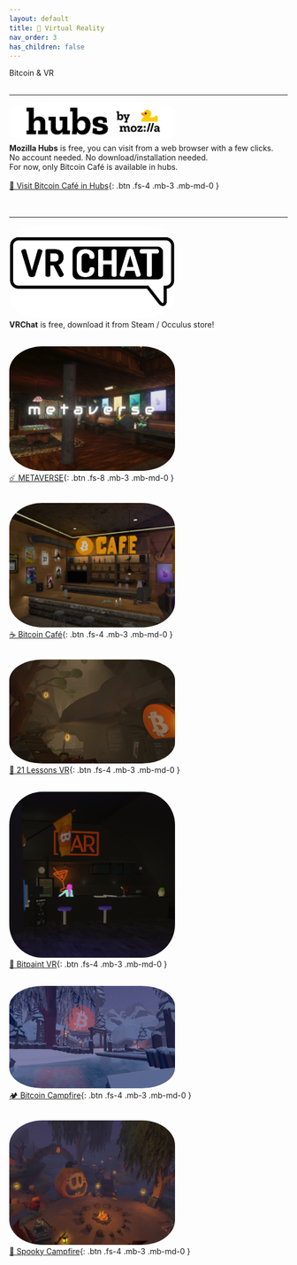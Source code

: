 ```yaml
---
layout: default
title: 🤿 Virtual Reality
nav_order: 3
has_children: false
---
```

<span class="fs-8">Bitcoin & VR</span><br><br>

---


 <img src="/img/hubs.png" height="auto" width="300" style="border-radius:20%"><br>
**Mozilla Hubs** is free, you can visit from a web browser with a few clicks. <br>
No account needed. No download/installation needed. <br>
For now, only Bitcoin Café is available in hubs.<br>
<br>[ 🚀 Visit Bitcoin Café in Hubs](https://hubs.mozilla.com/scenes/uFHPdPj){: .btn .fs-4 .mb-3 .mb-md-0 } <br><br><br>


---

 <img src="/img/vrchat.png" height="auto" width="300" style="border-radius:20%"><br>
**VRChat** is free, download it from Steam / Occulus store!
<br><br>

 <img src="/img/metaverse.png" height="auto" width="300" style="border-radius:20%"><br>
[☄️ METAVERSE](https://vrchat.com/home/world/wrld_0c0e4352-c959-44a9-ba9e-5d07d6acc46f){: .btn .fs-8 .mb-3 .mb-md-0 } <br> <br>



 <img src="/img/cafe.png" height="auto" width="300" style="border-radius:20%"><br>
[☕ Bitcoin Café](https://vrchat.com/home/world/wrld_73ae10bd-7b61-47d0-909c-bc5c4cd8e39c){: .btn .fs-4 .mb-3 .mb-md-0 } <br> <br>

 <img src="/img/21lessons.png" height="auto" width="300" style="border-radius:20%"><br>
[🐇 21 Lessons VR](https://vrchat.com/home/world/wrld_87cb52a8-eea8-4730-8c90-77c973f68165){: .btn .fs-4 .mb-3 .mb-md-0 } <br> <br>

 <img src="/img/bitpaintvr.png" height="auto" width="300" style="border-radius:20%"><br>
[🎨 Bitpaint VR](https://vrchat.com/home/world/wrld_771a5150-22e1-4e91-9c1f-069e2b0fc121){: .btn .fs-4 .mb-3 .mb-md-0 } <br> <br>

 <img src="/img/winter.png" height="auto" width="300" style="border-radius:20%">  <br>
[🏕️ Bitcoin Campfire](https://vrchat.com/home/world/wrld_8967d510-6c47-45c4-8c78-7aab93a35993){: .btn .fs-4 .mb-3 .mb-md-0 }  <br> <br>


 <img src="/img/spooky.png" height="auto" width="300" style="border-radius:20%"> <br>
[🎃 Spooky Campfire](https://vrchat.com/home/world/wrld_687d595c-af18-452b-b149-aa663d102c9b){: .btn .fs-4 .mb-3 .mb-md-0 }  <br><br>
